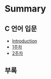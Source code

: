 # Summary

## C 언어 입문

* [Introduction](README.md)
* [1주차](chapter1.md)
* [2주차](chapter2.md)

## 부록

